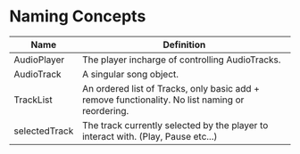 # Naming Concepts

| Name          | Definition                                                                                      |
| ------------- | ----------------------------------------------------------------------------------------------- |
| AudioPlayer   | The player incharge of controlling AudioTracks.                                                 |
| AudioTrack    | A singular song object.                                                                         |
| TrackList     | An ordered list of Tracks, only basic add + remove functionality. No list naming or reordering. |
| selectedTrack | The track currently selected by the player to interact with. (Play, Pause etc...)               |

<!-- https://www.tablesgenerator.com/markdown_tables -->

<!-- TODO: Add informaation about seek timestamps -->
